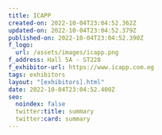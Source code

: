 ```yaml
---
title: ICAPP
created-on: 2022-10-04T23:04:52.362Z
updated-on: 2022-10-04T23:04:52.379Z
published-on: 2022-10-04T23:04:52.390Z
f_logo:
  url: /assets/images/icapp.png
f_address: Hall 5A - ST228
f_exhibitor-url: https://www.icapp.com.eg
tags: exhibitors
layout: "[exhibitors].html"
date: 2022-10-04T23:04:52.400Z
seo:
  noindex: false
  twitter:title: summary
  twitter:card: summary
---
```

